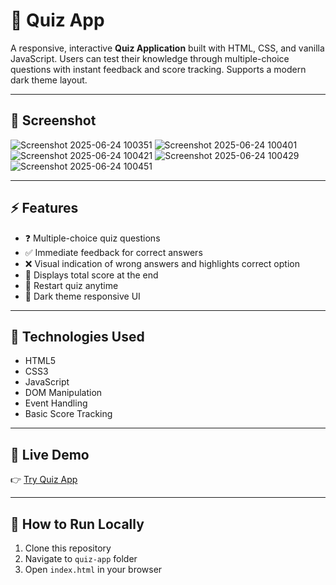 # 🧠 Quiz App

A responsive, interactive **Quiz Application** built with HTML, CSS, and vanilla JavaScript. Users can test their knowledge through multiple-choice questions with instant feedback and score tracking. Supports a modern dark theme layout.

---

## 📸 Screenshot

![Screenshot 2025-06-24 100351](https://github.com/user-attachments/assets/1da52e8d-9757-4303-8f92-3a57b094b309)
![Screenshot 2025-06-24 100401](https://github.com/user-attachments/assets/a2b6ad3b-5ba3-4c56-a736-32945aafee8d)
![Screenshot 2025-06-24 100421](https://github.com/user-attachments/assets/15168c72-401b-4827-aa70-7e7faef3b134)
![Screenshot 2025-06-24 100429](https://github.com/user-attachments/assets/50fc0388-5e6c-4fad-9953-e213eb15232a)
![Screenshot 2025-06-24 100451](https://github.com/user-attachments/assets/2c2f3b0a-9f20-493b-8faf-4e9206899b4f)


---

## ⚡ Features

- ❓ Multiple-choice quiz questions  
- ✅ Immediate feedback for correct answers  
- ❌ Visual indication of wrong answers and highlights correct option  
- 🧾 Displays total score at the end  
- 🔄 Restart quiz anytime  
- 🌙 Dark theme responsive UI  

---

## 🔧 Technologies Used

- HTML5  
- CSS3  
- JavaScript  
- DOM Manipulation  
- Event Handling  
- Basic Score Tracking  

---

## 🔗 Live Demo

👉 [Try Quiz App](https://parve5h.github.io/js-mini-projects/quiz-app/)  

---

## 🚀 How to Run Locally

1. Clone this repository  
2. Navigate to `quiz-app` folder  
3. Open `index.html` in your browser  

